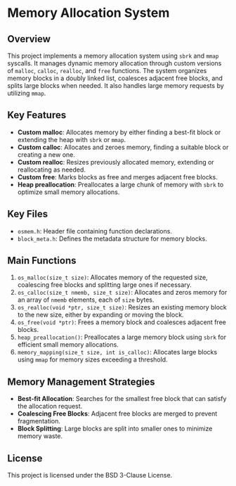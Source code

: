 # Memory Allocation System

## Overview

This project implements a memory allocation system using `sbrk` and `mmap` syscalls. It manages dynamic memory allocation through custom versions of `malloc`, `calloc`, `realloc`, and `free` functions. The system organizes memory blocks in a doubly linked list, coalesces adjacent free blocks, and splits large blocks when needed. It also handles large memory requests by utilizing `mmap`.

## Key Features

- **Custom malloc**: Allocates memory by either finding a best-fit block or extending the heap with `sbrk` or `mmap`.
- **Custom calloc**: Allocates and zeroes memory, finding a suitable block or creating a new one.
- **Custom realloc**: Resizes previously allocated memory, extending or reallocating as needed.
- **Custom free**: Marks blocks as free and merges adjacent free blocks.
- **Heap preallocation**: Preallocates a large chunk of memory with `sbrk` to optimize small memory allocations.

## Key Files

- `osmem.h`: Header file containing function declarations.
- `block_meta.h`: Defines the metadata structure for memory blocks.
  
## Main Functions

1. `os_malloc(size_t size)`: Allocates memory of the requested size, coalescing free blocks and splitting large ones if necessary.
2. `os_calloc(size_t nmemb, size_t size)`: Allocates and zeros memory for an array of `nmemb` elements, each of `size` bytes.
3. `os_realloc(void *ptr, size_t size)`: Resizes an existing memory block to the new size, either by expanding or moving the block.
4. `os_free(void *ptr)`: Frees a memory block and coalesces adjacent free blocks.
5. `heap_preallocation()`: Preallocates a large memory block using `sbrk` for efficient small memory allocations.
6. `memory_mapping(size_t size, int is_calloc)`: Allocates large blocks using `mmap` for memory sizes exceeding a threshold.

## Memory Management Strategies

- **Best-fit Allocation**: Searches for the smallest free block that can satisfy the allocation request.
- **Coalescing Free Blocks**: Adjacent free blocks are merged to prevent fragmentation.
- **Block Splitting**: Large blocks are split into smaller ones to minimize memory waste.

## License

This project is licensed under the BSD 3-Clause License.
